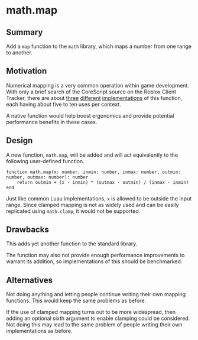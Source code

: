 
# math.map

## Summary

Add a `map` function to the `math` library, which maps a number from one range to another.

## Motivation

Numerical mapping is a very common operation within game development. With only a brief search of the CoreScript source on the Roblox Client Tracker, there are about [three](https://github.com/MaximumADHD/Roblox-Client-Tracker/blob/9add9114d12e24cf08fa5680dbc95ace2af5c981/scripts/CoreScripts/Modules/PlayerList/Components/PresentationMobile/PlayerListApp.lua#L51) [different](https://github.com/MaximumADHD/Roblox-Client-Tracker/blob/9add9114d12e24cf08fa5680dbc95ace2af5c981/scripts/PlayerScripts/StarterPlayerScriptsCommon/RbxCharacterSounds.lua#L55) [implementations](https://github.com/MaximumADHD/Roblox-Client-Tracker/blob/9add9114d12e24cf08fa5680dbc95ace2af5c981/scripts/PlayerScripts/StarterPlayerScripts/PlayerModule.module/CameraModule/CameraUtils.lua#L53) of this function, each having about five to ten uses per context.

A native function would help boost ergonomics and provide potential performance benefits in these cases.

## Design

A new function, `math.map`, will be added and will act equivalently to the following user-defined function.

```luau
function math.map(x: number, inmin: number, inmax: number, outmin: number, outmax: number): number
	return outmin + (x - inmin) * (outmax - outmin) / (inmax - inmin)
end
```

Just like common Luau implementations, `x` is allowed to be outside the input range. Since clamped mapping is not as widely used and can be easily replicated using `math.clamp`, it would not be supported.

## Drawbacks

This adds yet another function to the standard library.

The function may also not provide enough performance improvements to warrant its addition, so implementations of this should be benchmarked.

## Alternatives

Not doing anything and letting people continue writing their own mapping functions. This would keep the same problems as before.

If the use of clamped mapping turns out to be more widespread, then adding an optional sixth argument to enable clamping could be considered. Not doing this may lead to the same problem of people writing their own implementations as before.
